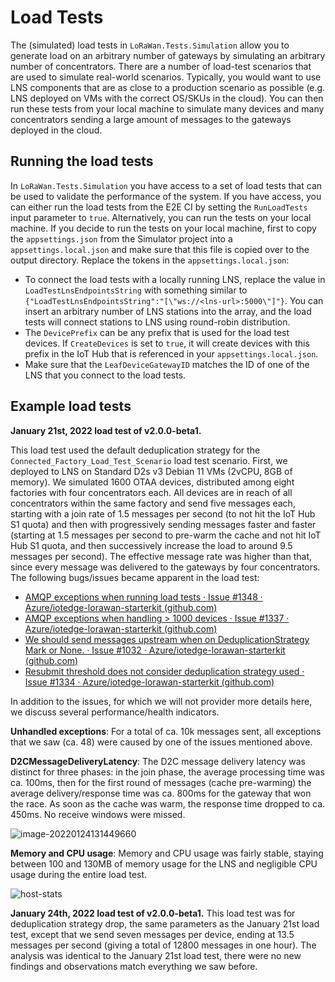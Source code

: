 # Load Tests

The (simulated) load tests in `LoRaWan.Tests.Simulation` allow you to generate load on an arbitrary number of gateways by simulating an arbitrary number of concentrators. There are a number of load-test scenarios that are used to simulate real-world scenarios. Typically, you would want to use LNS components that are as close to a production scenario as possible (e.g. LNS deployed on VMs with the correct OS/SKUs in the cloud). You can then run these tests from your local machine to simulate many devices and many concentrators sending a large amount of messages to the gateways deployed in the cloud.

## Running the load tests

In `LoRaWan.Tests.Simulation` you have access to a set of load tests that can be used to validate the performance of the system. If you have access, you can either run the load tests from the E2E CI by setting the `RunLoadTests` input parameter to `true`. Alternatively, you can run the tests on your local machine. If you decide to run the tests on your local machine, first to copy the `appsettings.json` from the Simulator project into a `appsettings.local.json` and make sure that this file is copied over to the output directory. Replace the tokens in the `appsettings.local.json`:

- To connect the load tests with a locally running LNS, replace the value in `LoadTestLnsEndpointsString` with something similar to `{"LoadTestLnsEndpointsString":"[\"ws://<lns-url>:5000\"]"}`. You can insert an arbitrary number of LNS stations into the array, and the load tests will connect stations to LNS using round-robin distribution.
- The `DevicePrefix` can be any prefix that is used for the load test devices. If `CreateDevices` is set to `true`, it will create devices with this prefix in the IoT Hub that is referenced in your `appsettings.local.json`.
- Make sure that the `LeafDeviceGatewayID` matches the ID of one of the LNS that you connect to the load tests.

## Example load tests

**January 21st, 2022 load test of v2.0.0-beta1.**

This load test used the default deduplication strategy for the `Connected_Factory_Load_Test_Scenario` load test scenario. First, we deployed to LNS on Standard D2s v3 Debian 11 VMs (2vCPU, 8GB of memory). We simulated 1600 OTAA devices, distributed among eight factories with four concentrators each. All devices are in reach of all concentrators within the same factory and send five messages each, starting with a join rate of 1.5 messages per second (to not hit the IoT Hub S1 quota) and then with progressively sending messages faster and faster (starting at 1.5 messages per second to pre-warm the cache and not hit IoT Hub S1 quota, and then successively increase the load to around 9.5 messages per second). The effective message rate was higher than that, since every message was delivered to the gateways by four concentrators. The following bugs/issues became apparent in the load test:

- [AMQP exceptions when running load tests · Issue #1348 · Azure/iotedge-lorawan-starterkit (github.com)](https://github.com/Azure/iotedge-lorawan-starterkit/issues/1348)
- [AMQP exceptions when handling > 1000 devices · Issue #1337 · Azure/iotedge-lorawan-starterkit (github.com)](https://github.com/Azure/iotedge-lorawan-starterkit/issues/1337)
- [We should send messages upstream when on DeduplicationStrategy Mark or None. · Issue #1032 · Azure/iotedge-lorawan-starterkit (github.com)](https://github.com/Azure/iotedge-lorawan-starterkit/issues/1032)
- [Resubmit threshold does not consider deduplication strategy used · Issue #1334 · Azure/iotedge-lorawan-starterkit (github.com)](https://github.com/Azure/iotedge-lorawan-starterkit/issues/1334)

In addition to the issues, for which we will not provider more details here, we discuss several performance/health indicators.

**Unhandled exceptions**: For a total of ca. 10k messages sent, all exceptions that we saw (ca. 48) were caused by one of the issues mentioned above.

**D2CMessageDeliveryLatency**: The D2C message delivery latency was distinct for three phases: in the join phase, the average processing time was ca. 100ms, then for the first round of messages (cache pre-warming) the average delivery/response time was ca. 800ms for the gateway that won the race. As soon as the cache was warm, the response time dropped to ca. 450ms. No receive windows were missed.

![image-20220124131449660](..\..\images\lt-message-latency.png)

**Memory and CPU usage**: Memory and CPU usage was fairly stable, staying between 100 and 130MB of memory usage for the LNS and negligible CPU usage during the entire load test.

![host-stats](..\..\images\lt-host-stats.png)

**January 24th, 2022 load test of v2.0.0-beta1.** This load test was for deduplication strategy drop, the same parameters as the January 21st load test, except that we send seven messages per device, ending at 13.5 messages per second (giving a total of 12800 messages in one hour). The analysis was identical to the January 21st load test, there were no new findings and observations match everything we saw before.

